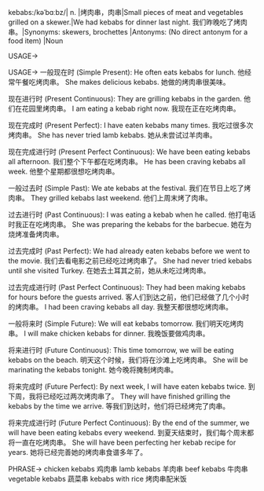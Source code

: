 kebabs:/kəˈbɑːbz/| n. |烤肉串，肉串|Small pieces of meat and vegetables grilled on a skewer.|We had kebabs for dinner last night. 我们昨晚吃了烤肉串。|Synonyms: skewers, brochettes |Antonyms: (No direct antonym for a food item) |Noun


USAGE->

USAGE->
一般现在时 (Simple Present):
He often eats kebabs for lunch.  他经常午餐吃烤肉串。
She makes delicious kebabs. 她做的烤肉串很美味。

现在进行时 (Present Continuous):
They are grilling kebabs in the garden. 他们在花园里烤肉串。
I am eating a kebab right now. 我现在正在吃烤肉串。

现在完成时 (Present Perfect):
I have eaten kebabs many times. 我吃过很多次烤肉串。
She has never tried lamb kebabs. 她从未尝试过羊肉串。

现在完成进行时 (Present Perfect Continuous):
We have been eating kebabs all afternoon. 我们整个下午都在吃烤肉串。
He has been craving kebabs all week. 他整个星期都很想吃烤肉串。

一般过去时 (Simple Past):
We ate kebabs at the festival. 我们在节日上吃了烤肉串。
They grilled kebabs last weekend.  他们上周末烤了肉串。

过去进行时 (Past Continuous):
I was eating a kebab when he called. 他打电话时我正在吃烤肉串。
She was preparing the kebabs for the barbecue. 她在为烧烤准备烤肉串。

过去完成时 (Past Perfect):
We had already eaten kebabs before we went to the movie. 我们去看电影之前已经吃过烤肉串了。
She had never tried kebabs until she visited Turkey. 在她去土耳其之前，她从未吃过烤肉串。

过去完成进行时 (Past Perfect Continuous):
They had been making kebabs for hours before the guests arrived.  客人们到达之前，他们已经做了几个小时的烤肉串。
I had been craving kebabs all day. 我整天都很想吃烤肉串。

一般将来时 (Simple Future):
We will eat kebabs tomorrow. 我们明天吃烤肉串。
I will make chicken kebabs for dinner. 我晚饭要做鸡肉串。

将来进行时 (Future Continuous):
This time tomorrow, we will be eating kebabs on the beach. 明天这个时候，我们将在沙滩上吃烤肉串。
She will be marinating the kebabs tonight. 她今晚将腌制烤肉串。

将来完成时 (Future Perfect):
By next week, I will have eaten kebabs twice. 到下周，我将已经吃过两次烤肉串了。
They will have finished grilling the kebabs by the time we arrive. 等我们到达时，他们将已经烤完了肉串。

将来完成进行时 (Future Perfect Continuous):
By the end of the summer, we will have been eating kebabs every weekend. 到夏天结束时，我们每个周末都将一直在吃烤肉串。
She will have been perfecting her kebab recipe for years. 她将已经完善她的烤肉串食谱多年了。


PHRASE->
chicken kebabs  鸡肉串
lamb kebabs  羊肉串
beef kebabs 牛肉串
vegetable kebabs 蔬菜串
kebabs with rice  烤肉串配米饭


